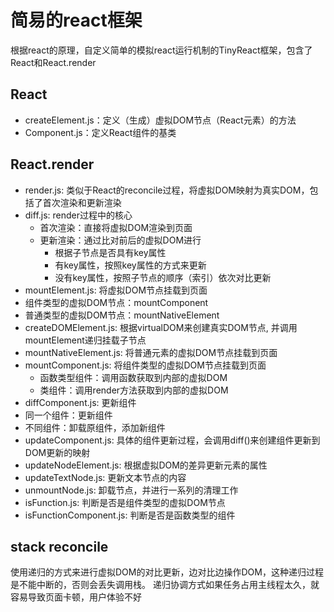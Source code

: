 # 简易的react框架
根据react的原理，自定义简单的模拟react运行机制的TinyReact框架，包含了React和React.render
## React
- createElement.js：定义（生成）虚拟DOM节点（React元素）的方法
- Component.js：定义React组件的基类
## React.render
- render.js: 类似于React的reconcile过程，将虚拟DOM映射为真实DOM，包括了首次渲染和更新渲染
- diff.js: render过程中的核心
  - 首次渲染：直接将虚拟DOM渲染到页面
  - 更新渲染：通过比对前后的虚拟DOM进行
    - 根据子节点是否具有key属性
    - 有key属性，按照key属性的方式来更新
    - 没有key属性，按照子节点的顺序（索引）依次对比更新
- mountElement.js: 将虚拟DOM节点挂载到页面
 - 组件类型的虚拟DOM节点：mountComponent
 - 普通类型的虚拟DOM节点：mountNativeElement
- createDOMElement.js: 根据virtualDOM来创建真实DOM节点, 并调用mountElement递归挂载子节点
- mountNativeElement.js: 将普通元素的虚拟DOM节点挂载到页面
- mountComponent.js: 将组件类型的虚拟DOM节点挂载到页面
  - 函数类型组件：调用函数获取到内部的虚拟DOM
  - 类组件：调用render方法获取到内部的虚拟DOM
- diffComponent.js: 更新组件
 - 同一个组件：更新组件
 - 不同组件：卸载原组件，添加新组件
- updateComponent.js: 具体的组件更新过程，会调用diff()来创建组件更新到DOM更新的映射
- updateNodeElement.js: 根据虚拟DOM的差异更新元素的属性
- updateTextNode.js: 更新文本节点的内容
- unmountNode.js: 卸载节点，并进行一系列的清理工作
- isFunction.js: 判断是否是组件类型的虚拟DOM节点
- isFunctionComponent.js: 判断是否是函数类型的组件
## stack reconcile
使用递归的方式来进行虚拟DOM的对比更新，边对比边操作DOM，这种递归过程是不能中断的，否则会丢失调用栈。
递归协调方式如果任务占用主线程太久，就容易导致页面卡顿，用户体验不好